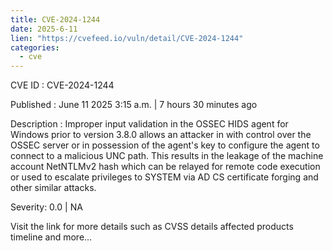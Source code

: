 ```yaml
---
title: CVE-2024-1244
date: 2025-6-11
lien: "https://cvefeed.io/vuln/detail/CVE-2024-1244"
categories:
  - cve
---
```


CVE ID : CVE-2024-1244

Published :  June 11
2025
3:15 a.m. | 7 hours
30 minutes ago

Description : Improper input validation in the OSSEC HIDS agent for Windows prior to version 3.8.0 allows an attacker in with control over the OSSEC server or in possession of the agent's key to configure the agent to connect to a malicious UNC path. This results in the leakage of the machine account NetNTLMv2 hash
which can be relayed for remote code execution or used to escalate privileges to SYSTEM via AD CS certificate forging and other similar attacks.

Severity: 0.0 | NA

Visit the link for more details
such as CVSS details
affected products
timeline
and more...
